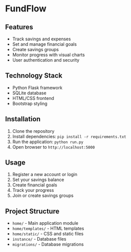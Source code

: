 # FundFlow

## Features

- Track savings and expenses
- Set and manage financial goals
- Create savings groups
- Monitor progress with visual charts
- User authentication and security

## Technology Stack

- Python Flask framework
- SQLite database
- HTML/CSS frontend
- Bootstrap styling

## Installation

1. Clone the repository
2. Install dependencies: `pip install -r requirements.txt`
3. Run the application: `python run.py`
4. Open browser to `http://localhost:5000`

## Usage

1. Register a new account or login
2. Set your savings balance
3. Create financial goals
4. Track your progress
5. Join or create savings groups

## Project Structure

- `home/` - Main application module
- `home/templates/` - HTML templates
- `home/static/` - CSS and static files
- `instance/` - Database files
- `migrations/` - Database migrations